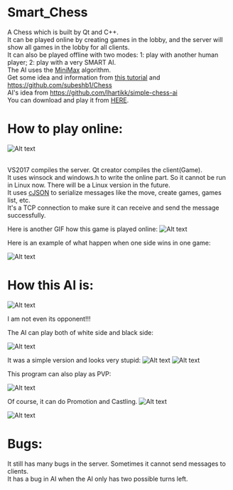 # Smart_Chess
A Chess which is built by Qt and C++.
</br>It can be played online by creating games in the lobby, and the server will show all games in the lobby for all clients.
</br>It can also be played offline with two modes: 1: play with another human player; 2: play with a very SMART AI.
</br>The AI uses the [MiniMax](https://www.wikiwand.com/en/Minimax) algorithm.
</br>Get some idea and information from [this tutorial](https://www.youtube.com/watch?v=9lqhMLFHj3A&list=PLMgDVIa0Pg8WrI9WmZR09xAbfXyfkqKWy)
and https://github.com/subeshb1/Chess
</br>AI's idea from https://github.com/lhartikk/simple-chess-ai
</br>You can download and play it from [HERE](https://github.com/Jiachenggavin/Awesome_Chess-Cpp/tree/onlineEXE).

# How to play online:
![Alt text](https://github.com/Jiachenggavin/Smart_Chess/raw/master/Screenshots/Start.gif)

</br>VS2017 compiles the server. Qt creator compiles the client(Game).
</br>It uses winsock and windows.h to write the online part. So it cannot be run in Linux now. There will be a Linux version in the future.
</br>It uses [cJSON](https://github.com/DaveGamble/cJSON) to serialize messages like the move, create games, games list, etc.
</br>It's a TCP connection to make sure it can receive and send the message successfully.

Here is another GIF how this game is played online:
![Alt text](https://github.com/Jiachenggavin/Smart_Chess/raw/master/Screenshots/Online2.gif)

Here is an example of what happen when one side wins in one game:

![Alt text](https://github.com/Jiachenggavin/Smart_Chess/raw/master/Screenshots/RealEND.gif)

# How this AI is:

![Alt text](https://github.com/Jiachenggavin/Smart_Chess/raw/master/Screenshots/Lose.gif)

I am not even its opponent!!!

The AI can play both of white side and black side:

![Alt text](https://github.com/Jiachenggavin/Smart_Chess/raw/master/Screenshots/whiteAI.gif)


It was a simple version and looks very stupid:
![Alt text](https://github.com/Jiachenggavin/Smart_Chess/raw/master/Screenshots/smallfirst.gif)
![Alt text](https://github.com/Jiachenggavin/Smart_Chess/raw/master/Screenshots/smallend.gif)


This program can also play as PVP:

![Alt text](https://github.com/Jiachenggavin/Smart_Chess/raw/master/Screenshots/PvP.gif)

Of course, it can do Promotion and Castling.
![Alt text](https://github.com/Jiachenggavin/Smart_Chess/raw/master/Screenshots/promotion.gif)

![Alt text](https://github.com/Jiachenggavin/Smart_Chess/raw/master/Screenshots/NewCastling.gif)

# Bugs:
It still has many bugs in the server. Sometimes it cannot send messages to clients.
</br>It has a bug in AI when the AI only has two possible turns left.
